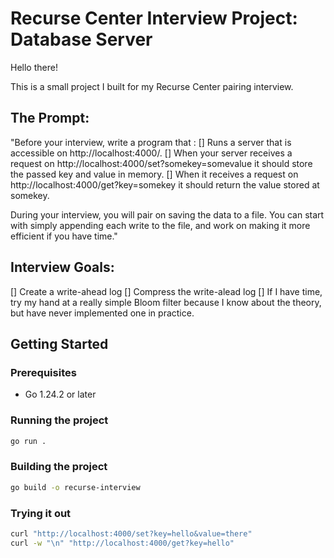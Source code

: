 # Recurse Center Interview Project: Database Server

Hello there!

This is a small project I built for my Recurse Center pairing interview.

## The Prompt:

"Before your interview, write a program that :
[] Runs a server that is accessible on http://localhost:4000/. 
[] When your server receives a request on http://localhost:4000/set?somekey=somevalue it should store the passed key and value in memory.
[] When it receives a request on http://localhost:4000/get?key=somekey it should return the value stored at somekey.

During your interview, you will pair on saving the data to a file. You can start with simply appending each write to the file, and work on making it more efficient if you have time."

## Interview Goals:

[] Create a write-ahead log
[] Compress the write-alead log
[] If I have time, try my hand at a really simple Bloom filter because I know about the theory, but have never implemented one in practice.

## Getting Started

### Prerequisites
- Go 1.24.2 or later

### Running the project
```bash
go run .
```

### Building the project
```bash
go build -o recurse-interview
```

### Trying it out
```bash
curl "http://localhost:4000/set?key=hello&value=there"
curl -w "\n" "http://localhost:4000/get?key=hello"
```